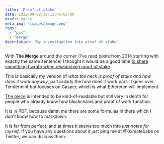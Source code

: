```yaml
---
title: 'Proof_of_stake'
date: 2022-09-02T19:12:46-03:00
draft: false
meta_img: "images/image.png"
tags:
  - "pos"
  - "merge"
description: "My investigation into proof of stake"
---
```


With **The Merge** around the corner (I've read posts from 2014 starting with exactly the same sentence) I thought it would be a good time [to share something I  wrote when researching proof of stake](https://github.com/joaquinlpereyra/blog/raw/master/content/pdf/Proof%20of%20Stake.pdf).

This is basically my version of _what the heck is proof of stake and how does it work anyway_, particularly the how does it work part. It goes over Tendermint but focuses on Gasper, which is what Ethereum will implement.

[The piece](https://github.com/joaquinlpereyra/blog/raw/master/content/pdf/Proof%20of%20Stake.pdf) is intended to be kind-of-readable but still very in depth for people who already know how blockchains and proof of work function. 

It is in PDF, because damn me there are some formulas in there which I don't know how to markdown.

It is far from perfect, and at times it skews too much into _just notes for myself_. If you have any questions about it just ping me at @0xmatebabe on Twitter, we can discuss them.
